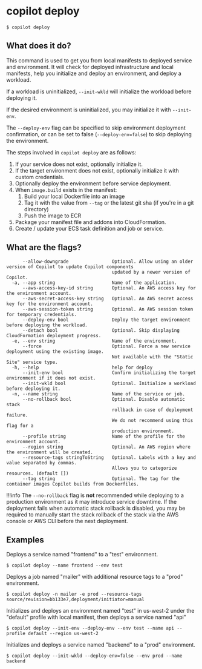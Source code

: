 # copilot deploy
```console
$ copilot deploy
```

## What does it do?

This command is used to get you from local manifests to deployed service and environment. It will check for deployed infrastructure and local manifests, help you initialize and deploy an environment, and deploy a workload.

If a workload is uninitialized, `--init-wkld` will initialize the workload before deploying it.

If the desired environment is uninitialized, you may initialize it with `--init-env`. 

The `--deploy-env` flag can be specified to skip environment deployment confirmation, or can be set to false (`--deploy-env=false`) to skip 
deploying the environment.

The steps involved in `copilot deploy` are as follows:

1. If your service does not exist, optionally initialize it.
2. If the target environment does not exist, optionally initialize it with custom credentials.
3. Optionally deploy the environment before service deployment.
4. When `image.build` exists in the manifest:
    1. Build your local Dockerfile into an image
    2. Tag it with the value from `--tag` or the latest git sha (if you're in a git directory)
    3. Push the image to ECR
5. Package your manifest file and addons into CloudFormation.
6. Create / update your ECS task definition and job or service.

## What are the flags?

```
      --allow-downgrade                Optional. Allow using an older version of Copilot to update Copilot components
                                       updated by a newer version of Copilot.
  -a, --app string                     Name of the application.
      --aws-access-key-id string       Optional. An AWS access key for the environment account.
      --aws-secret-access-key string   Optional. An AWS secret access key for the environment account.
      --aws-session-token string       Optional. An AWS session token for temporary credentials.
      --deploy-env bool                Deploy the target environment before deploying the workload.
      --detach bool                    Optional. Skip displaying CloudFormation deployment progress.
  -e, --env string                     Name of the environment.
      --force                          Optional. Force a new service deployment using the existing image.
                                       Not available with the "Static Site" service type.
  -h, --help                           help for deploy
      --init-env bool                  Confirm initializing the target environment if it does not exist.
      --init-wkld bool                 Optional. Initialize a workload before deploying it.
  -n, --name string                    Name of the service or job.
      --no-rollback bool               Optional. Disable automatic stack 
                                       rollback in case of deployment failure.
                                       We do not recommend using this flag for a
                                       production environment.
      --profile string                 Name of the profile for the environment account.
      --region string                  Optional. An AWS region where the environment will be created.
      --resource-tags stringToString   Optional. Labels with a key and value separated by commas.
                                       Allows you to categorize resources. (default [])
      --tag string                     Optional. The tag for the container images Copilot builds from Dockerfiles.

```

!!!info
The `--no-rollback` flag is **not** recommended while deploying to a production environment as it may introduce service downtime.
If the deployment fails when automatic stack rollback is disabled, you may be required to manually start the stack
rollback of the stack via the AWS console or AWS CLI before the next deployment.

## Examples
Deploys a service named "frontend" to a "test" environment.
```console
$ copilot deploy --name frontend --env test
```

Deploys a job named "mailer" with additional resource tags to a "prod" environment.
```console
$ copilot deploy -n mailer -e prod --resource-tags source/revision=bb133e7,deployment/initiator=manual
```

Initializes and deploys an environment named "test" in us-west-2 under the "default" profile with local manifest,
then deploys a service named "api"
```console
$ copilot deploy --init-env --deploy-env --env test --name api --profile default --region us-west-2
```

Initializes and deploys a service named "backend" to a "prod" environment.
```console
$ copilot deploy --init-wkld --deploy-env=false --env prod --name backend
```
